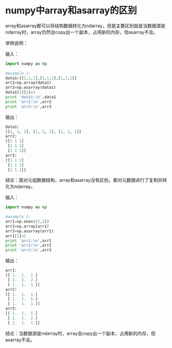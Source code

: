 # numpy中array和asarray的区别

array和asarray都可以将结构数据转化为ndarray，但是主要区别就是当数据源是ndarray时，array仍然会copy出一个副本，占用新的内存，但asarray不会。

举例说明：

输入：

``` python
import numpy as np  
  
#example 1:  
data1=[[1,1,1],[1,1,1],[1,1,1]]  
arr2=np.array(data1)  
arr3=np.asarray(data1)  
data1[1][1]=2  
print 'data1:\n',data1  
print 'arr2:\n',arr2  
print 'arr3:\n',arr3  
```

输出：

``` python
data1:  
[[1, 1, 1], [1, 2, 1], [1, 1, 1]]  
arr2:  
[[1 1 1]  
 [1 1 1]  
 [1 1 1]]  
arr3:  
[[1 1 1]  
 [1 1 1]  
 [1 1 1]]  
```


结论：面对元组数据结构，array和asarray没有区别，都对元数据进行了复制并转化为ndarray。


输入：


``` python
import numpy as np  
  
#example 2:  
arr1=np.ones((3,3))  
arr2=np.array(arr1)  
arr3=np.asarray(arr1)  
arr1[1]=2  
print 'arr1:\n',arr1  
print 'arr2:\n',arr2  
print 'arr3:\n',arr3  
```


输出：


``` python
arr1:  
[[ 1.  1.  1.]  
 [ 2.  2.  2.]  
 [ 1.  1.  1.]]  
arr2:  
[[ 1.  1.  1.]  
 [ 1.  1.  1.]  
 [ 1.  1.  1.]]  
arr3:  
[[ 1.  1.  1.]  
 [ 2.  2.  2.]  
 [ 1.  1.  1.]]  
```


结论：当数据源是ndarray时，array会copy出一个副本，占用新的内存，但asarray不会。
